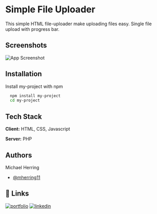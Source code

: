 # Simple File Uploader

This simple HTML file-uploader make uploading files easy. Single file upload with progress bar.




## Screenshots

![App Screenshot](https://user-images.githubusercontent.com/27812373/204785170-e0c1a7b6-3376-4819-b0e9-c3472c5c81be.png)


## Installation

Install my-project with npm

```bash
  npm install my-project
  cd my-project
```
    
## Tech Stack

**Client:** HTML, CSS, Javascript

**Server:** PHP


## Authors
Michael Herring
- [@mherring11](https://github.com/mherring11)


## 🔗 Links
[![portfolio](https://img.shields.io/badge/my_portfolio-000?style=for-the-badge&logo=ko-fi&logoColor=white)](https://mherring11.github.io/new-portfolio/)
[![linkedin](https://img.shields.io/badge/linkedin-0A66C2?style=for-the-badge&logo=linkedin&logoColor=white)](https://www.linkedin.com/in/michael-herring-aa602024?lipi=urn%3Ali%3Apage%3Ad_flagship3_profile_view_base_contact_details%3BWYpn9SK2T2iFMOnhN3AXVQ%3D%3D)
